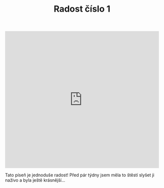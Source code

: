 ﻿---
layout: post
title: "Radost číslo 1"

---

<iframe width="100%" height="450" scrolling="no" frameborder="no" src="https://w.soundcloud.com/player/?url=https%3A//api.soundcloud.com/tracks/287558780&amp;auto_play=false&amp;hide_related=false&amp;show_comments=true&amp;show_user=true&amp;show_reposts=false&amp;visual=true"></iframe>

Tato píseň je jednoduše radost! Před pár týdny jsem měla to štěstí slyšet ji naživo a byla ještě krásnější...

